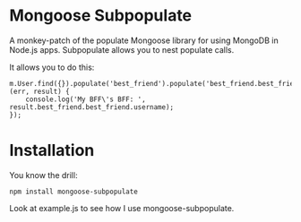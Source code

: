 Mongoose Subpopulate
====================

A monkey-patch of the populate Mongoose library for using MongoDB in Node.js apps. Subpopulate allows you to nest populate calls. 

It allows you to do this:

    m.User.find({}).populate('best_friend').populate('best_friend.best_friend').exec(function (err, result) {
        console.log('My BFF\'s BFF: ', result.best_friend.best_friend.username);
    });

Installation
============

You know the drill: 

    npm install mongoose-subpopulate

Look at example.js to see how I use mongoose-subpopulate.
